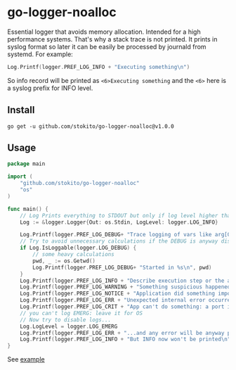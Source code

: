 # go-logger-noalloc
Essential logger that avoids memory allocation. Intended for a high performance systems.
That's why a stack trace is not printed.
It prints in syslog format so later it can be easily be processed by journald from systemd.
For example:
```go
Log.Printf(logger.PREF_LOG_INFO + "Executing something\n")
```
So info record will be printed as `<6>Executing something` and the `<6>` here is a syslog prefix for INFO level.

## Install

    go get -u github.com/stokito/go-logger-noalloc@v1.0.0

## Usage

```go
package main

import (
	"github.com/stokito/go-logger-noalloc"
	"os"
)

func main() {
	// Log Prints everything to STDOUT but only if log level higher than INFO 
    Log := &logger.Logger{Out: os.Stdin, LogLevel: logger.LOG_INFO}

	Log.Printf(logger.PREF_LOG_DEBUG+ "Trace logging of vars like arg[0]: %s\n", os.Args[0])
	// Try to avoid unnecessary calculations if the DEBUG is anyway disabled
	if Log.IsLoggable(logger.LOG_DEBUG) {
		// some heavy calculations
		pwd, _ := os.Getwd()
		Log.Printf(logger.PREF_LOG_DEBUG+ "Started in %s\n", pwd)
	}
	Log.Printf(logger.PREF_LOG_INFO + "Describe execution step or the app sends/received a request from external system, minor error occurred like a timeout\n")
	Log.Printf(logger.PREF_LOG_WARNING + "Something suspicious happened, used deprecated API or an error occurred because a request is invalid\n")
	Log.Printf(logger.PREF_LOG_NOTICE + "Application did something important: processed a request, finished processing\n")
	Log.Printf(logger.PREF_LOG_ERR + "Unexpected internal error occurred: invalid request format\n")
	Log.Printf(logger.PREF_LOG_CRIT + "App can't do something: a port is already taken, missing config etc, fatal panic\n")
	// you can't log EMERG: leave it for OS
	// Now try to disable logs...
	Log.LogLevel = logger.LOG_EMERG
	Log.Printf(logger.PREF_LOG_ERR + "...and any error will be anyway printed\n")
	Log.Printf(logger.PREF_LOG_INFO + "But INFO now won't be printed\n")
}
```

See [example](examples/log_example.go)

